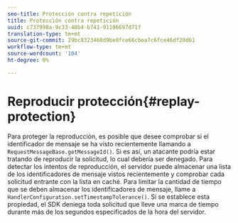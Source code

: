 ```yaml
---
seo-title: Protección contra repetición
title: Protección contra repetición
uuid: c737998a-9c33-48b4-b741-91106697d71f
translation-type: tm+mt
source-git-commit: 29bc8323460d9be0fce66cbea7c6fce46df20d61
workflow-type: tm+mt
source-wordcount: '104'
ht-degree: 0%

---
```



# Reproducir protección{#replay-protection}

Para proteger la reproducción, es posible que desee comprobar si el identificador de mensaje se ha visto recientemente llamando a `RequestMessageBase.getMessageId()`. Si es así, un atacante podría estar tratando de reproducir la solicitud, lo cual debería ser denegado. Para detectar los intentos de reproducción, el servidor puede almacenar una lista de los identificadores de mensaje vistos recientemente y comprobar cada solicitud entrante con la lista en caché. Para limitar la cantidad de tiempo que se deben almacenar los identificadores de mensaje, llame a `HandlerConfiguration.setTimestampTolerance()`. Si se establece esta propiedad, el SDK deniega toda solicitud que lleve una marca de tiempo durante más de los segundos especificados de la hora del servidor.
